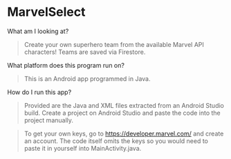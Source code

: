 # MarvelSelect
What am I looking at?
> Create your own superhero team from the available Marvel API characters! Teams are saved via Firestore.

What platform does this program run on?
> This is an Android app programmed in Java.

How do I run this app?
> Provided are the Java and XML files extracted from an Android Studio build. Create a project on Android Studio and paste the code into the project manually.

> To get your own keys, go to https://developer.marvel.com/ and create an account. The code itself omits the keys so you would need to paste it in yourself into MainActivity.java.

